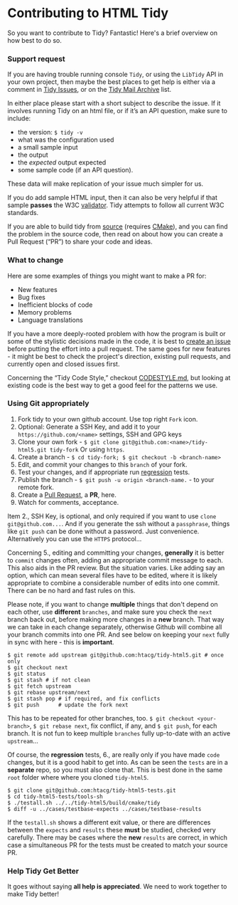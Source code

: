 # Contributing to HTML Tidy

So you want to contribute to Tidy? Fantastic! Here's a brief overview on how best to do so.

### Support request

If you are having trouble running console `Tidy`, or using the `LibTidy` API in your own project, then maybe the best places to get help is either via a comment in [Tidy Issues](https://github.com/htacg/tidy-html5/issues), or on the [Tidy Mail Archive](https://lists.w3.org/Archives/Public/html-tidy/) list.

In either place please start with a short subject to describe the issue. If it involves running Tidy on an html file, or if it’s an API question, make sure to include:

  - the version: `$ tidy -v`
  - what was the configuration used
  - a small sample input
  - the output
  - the _expected_ output expected
  - some sample code (if an API question).
  
These data will make replication of your issue much simpler for us.

If you do add sample HTML input, then it can also be very helpful if that sample **passes** the W3C [validator](https://validator.w3.org/#validate_by_upload). Tidy attempts to follow all current W3C standards.

If you are able to build tidy from [source](https://github.com/htacg/tidy-html5) (requires [CMake](https://cmake.org/download/)), and you can find the problem in the source code, then read on about how you can create a Pull Request (“PR”) to share your code and ideas.


### What to change

Here are some examples of things you might want to make a PR for:

 - New features
 - Bug fixes
 - Inefficient blocks of code
 - Memory problems
 - Language translations

If you have a more deeply-rooted problem with how the program is built or some of the stylistic decisions made in the code, it is best to [create an issue](https://github.com/htacg/tidy-html5/issues/new) before putting the effort into a pull request. The same goes for new features - it might be best to check the project's direction, existing pull requests, and currently open and closed issues first.

Concerning the “Tidy Code Style,” checkout [CODESTYLE.md](CODESTYLE.md), but looking at existing code is the best way to get a good feel for the patterns we use.


### Using Git appropriately

 1. Fork tidy to your own github account. Use top right `Fork` icon.
 2. Optional: Generate a SSH Key, and add it to your `https://github.com/<name>` settings, SSH and GPG keys
 3. Clone your own fork - `$ git clone git@github.com:<name>/tidy-html5.git tidy-fork` Or using `https`.
 4. Create a branch - `$ cd tidy-fork; $ git checkout -b <branch-name>`
 5. Edit, and commit your changes to this `branch` of your fork.
 6. Test your changes, and if appropriate run [regression](https://github.com/htacg/tidy-html5-tests/blob/next/README/RUNTESTS.md) tests.
 7. Publish the branch - `$ git push -u origin <branch-name.` - to your remote fork.
 8. Create a [Pull Request](https://help.github.com/articles/about-pull-requests/), a **PR**, here.
 9. Watch for comments, acceptance.

Item 2., SSH Key, is optional, and only required if you want to use `clone git@github.com...`. And if you generate the ssh without a `passphrase`, things like `git push` can be done without a password. Just convenience. Alternatively you can use the `HTTPS` protocol...

Concerning 5., editing and committing your changes, **generally** it is better to `commit` changes often, adding an appropriate commit message to each. This also aids in the PR review. But the situation varies. Like adding say an option, which can mean several files have to be edited, where it is likely appropriate to combine a considerable number of edits into one commit. There can be no hard and fast rules on this.

Please note, if you want to change **multiple** things that don't depend on each other, use **different** `branches`, and make sure you check the `next` branch back out, before making more changes in a **new** branch. That way we can take in each change separately, otherwise Github will combine all your branch commits into one PR. And see below on keeping your `next` fully in sync with here - this is **important**.

```
$ git remote add upstream git@github.com:htacg/tidy-html5.git # once only
$ git checkout next
$ git status
$ git stash # if not clean
$ git fetch upstream
$ git rebase upstream/next
$ git stash pop # if required, and fix conflicts
$ git push      # update the fork next
```

This has to be repeated for other branches, too. `$ git checkout <your-branch>`, `$ git rebase next`, fix conflict, if any, and `$ git push`, for each branch. It is not fun to keep multiple `branches` fully up-to-date with an active `upstream`...

Of course, the **regression** tests, 6., are really only if you have made `code` changes, but it is a good habit to get into. As can be seen the `tests` are in a **separate** repo, so you must also clone that. This is best done in the same `root` folder where where you cloned `tidy-html5`.

```
$ git clone git@github.com:htacg/tidy-html5-tests.git
$ cd tidy-html5-tests/tools-sh
$ ./testall.sh ../../tidy-html5/build/cmake/tidy
$ diff -u ../cases/testbase-expects ../cases/testbase-results
```

If the `testall.sh` shows a different exit value, or there are differences between the `expects` and `results` these **must** be studied, checked very carefully. There may be cases where the **new** `results` are correct, in which case a simultaneous PR for the tests must be created to match your source PR.

### Help Tidy Get Better

It goes without saying **all help is appreciated**. We need to work together to make Tidy better!
